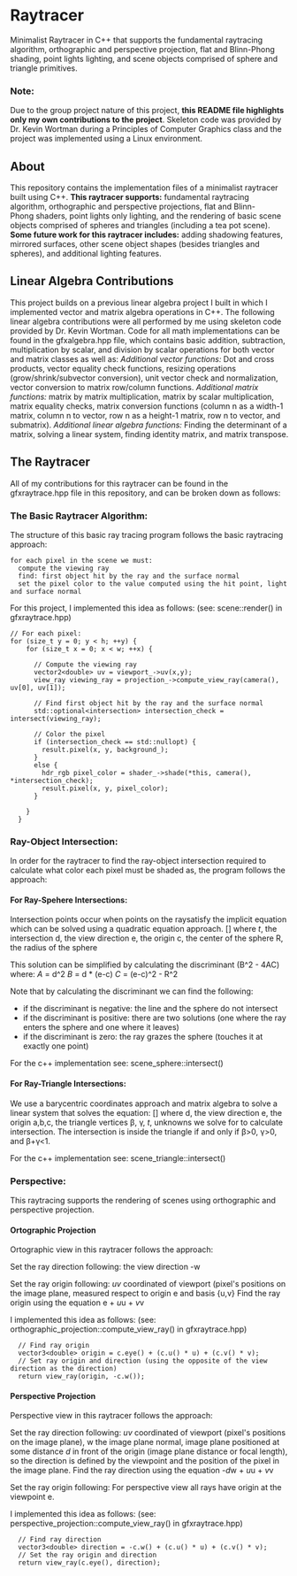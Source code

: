 # Raytracer
Minimalist Raytracer in C++ that supports the fundamental raytracing algorithm, orthographic and perspective projection, flat and Blinn-Phong shading, point lights lighting, and scene objects comprised of sphere and triangle primitives. 

### Note: 
Due to the group project nature of this project, **this README file highlights only my own contributions to the project**. Skeleton code was provided by Dr. Kevin Wortman during a Principles of Computer Graphics class and the project was implemented using a Linux environment. 

## About
This repository contains the implementation files of a minimalist raytracer built using C++. 
**This raytracer supports:** fundamental raytracing algorithm, orthographic and perspective projections, flat and Blinn-Phong shaders, point lights only lighting, and the rendering of basic scene objects comprised of spheres and triangles (including a tea pot scene). 
**Some future work for this raytracer includes:** adding shadowing features, mirrored surfaces, other scene object shapes (besides triangles and spheres), and additional lighting features. 

## Linear Algebra Contributions
This project builds on a previous linear algebra project I built in which I implemented vector and matrix algebra operations in C++. The following linear algebra contributions were all performed by me using skeleton code provided by Dr. Kevin Wortman. Code for all math implementations can be found in the gfxalgebra.hpp file, which contains basic addition, subtraction, multiplication by scalar, and division by scalar operations for both vector and matrix classes as well as:
*Additional vector functions:* Dot and cross products, vector equality check functions, resizing operations (grow/shrink/subvector conversion), unit vector check and normalization, vector conversion to matrix row/column functions.
*Additional matrix functions:* matrix by matrix multiplication, matrix by scalar multiplication, matrix equality checks, matrix conversion functions (column n as a width-1 matrix, column n to vector, row n as a height-1 matrix, row n to vector, and submatrix).
*Additional linear algebra functions:* Finding the determinant of a matrix, solving a linear system, finding identity matrix, and matrix transpose.

## The Raytracer
All of my contributions for this raytracer can be found in the gfxraytrace.hpp file in this repository, and can be broken down as follows:

### The Basic Raytracer Algorithm:
The structure of this basic ray tracing program follows the basic raytracing approach:

```
for each pixel in the scene we must:
  compute the viewing ray
  find: first object hit by the ray and the surface normal
  set the pixel color to the value computed using the hit point, light and surface normal
```

For this project, I implemented this idea as follows: (see: scene::render() in gfxraytrace.hpp)

```
// For each pixel:
for (size_t y = 0; y < h; ++y) {
    for (size_t x = 0; x < w; ++x) {

      // Compute the viewing ray
      vector2<double> uv = viewport_->uv(x,y);
      view_ray viewing_ray = projection_->compute_view_ray(camera(), uv[0], uv[1]);
      
      // Find first object hit by the ray and the surface normal
      std::optional<intersection> intersection_check = intersect(viewing_ray);
      
      // Color the pixel
      if (intersection_check == std::nullopt) {
        result.pixel(x, y, background_);
      }
      else {
        hdr_rgb pixel_color = shader_->shade(*this, camera(), *intersection_check);
        result.pixel(x, y, pixel_color);
      }

    }
  }
```

### Ray-Object Intersection:
In order for the raytracer to find the ray-object intersection required to calculate what color each pixel must be shaded as, the program follows the approach:

#### For Ray-Spehere Intersections:
Intersection points occur when points on the raysatisfy the implicit equation which can be solved using a quadratic equation approach.
[]
where *t*, the intersection
      d, the view direction
      e, the origin
      c, the center of the sphere
      R, the radius of the sphere

This solution can be simplified by calculating the discriminant (B^2 - 4AC) where: 
*A* = d^2 
*B* = d * (e-c)
*C* = (e-c)^2 - R^2

Note that by calculating the discriminant we can find the following:
- if the discriminant is negative: the line and the sphere do not intersect
- if the discriminant is positive: there are two solutions (one where the ray enters the sphere and one where it leaves)
- if the discriminant is zero: the ray grazes the sphere (touches it at exactly one point)

For the c++ implementation see: scene_sphere::intersect()

#### For Ray-Triangle Intersections:
We use a barycentric coordinates approach and matrix algebra to solve a linear system that solves the equation:
[]
where d, the view direction
      e, the origin
      a,b,c, the triangle vertices
      β, γ, *t*, unknowns we solve for to calculate intersection. 
The intersection is inside the triangle if and only if β>0, γ>0, and β+γ<1.

For the c++ implementation see: scene_triangle::intersect()

### Perspective:
This raytracing supports the rendering of scenes using orthographic and perspective projection.

#### Ortographic Projection
Ortographic view in this raytracer follows the approach:

Set the ray direction following:
the view direction -w

Set the ray origin following:
*uv* coordinated of viewport (pixel's positions on the image plane, measured respect to origin e and basis {u,v}
Find the ray origin using the equation e + *u*u + *v*v

I implemented this idea as follows: (see: orthographic_projection::compute_view_ray() in gfxraytrace.hpp)

```
  // Find ray origin
  vector3<double> origin = c.eye() + (c.u() * u) + (c.v() * v);
  // Set ray origin and direction (using the opposite of the view direction as the direction)
  return view_ray(origin, -c.w());
```

#### Perspective Projection
Perspective view in this raytracer follows the approach:

Set the ray direction following:
*uv* coordinated of viewport (pixel's positions on the image plane), w the image plane normal, image plane positioned at some distance *d* in front of the origin (image plane distance or focal length), so the direction is defined by the viewpoint and the position of the pixel in the image plane.
Find the ray direction using the equation -*d*w + *u*u + *v*v

Set the ray origin following:
For perspective view all rays have origin at the viewpoint e. 

I implemented this idea as follows: (see: perspective_projection::compute_view_ray() in gfxraytrace.hpp)

```
  // Find ray direction
  vector3<double> direction = -c.w() + (c.u() * u) + (c.v() * v);
  // Set the ray origin and direction
  return view_ray(c.eye(), direction);
```
